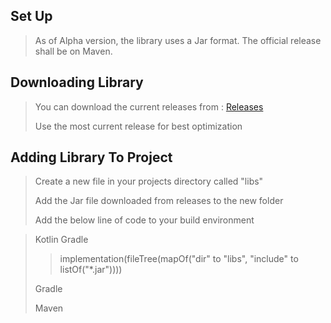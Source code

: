 ## Set Up

> As of Alpha version, the library uses a Jar format. The official release shall be on Maven.

## Downloading Library

>You can download the current releases from : [Releases](https://github.com/MyBitsStudio/sol-rpc-basic/releases)
> 
> Use the most current release for best optimization

## Adding Library To Project

> Create a new file in your projects directory called "libs"
> 
> Add the Jar file downloaded from releases to the new folder
> 
> Add the below line of code to your build environment

> Kotlin Gradle
> >implementation(fileTree(mapOf("dir" to "libs", "include" to listOf("*.jar"))))
> 
> Gradle
> >
> 
> Maven
> >